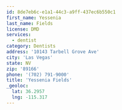 ```yaml
---
id: 8de7eb6c-e1a1-44c3-a9ff-437ec6b550c1
first_name: Yessenia
last_name: Fields
license: DMD
services:
  - dentist
category: Dentists
address: '10143 Tarbell Grove Ave'
city: 'Las Vegas'
state: NV
zip: '89166'
phone: '(702) 791-9000'
title: 'Yessenia Fields'
_geoloc:
  lat: 36.2957
  lng: -115.317
---
```

